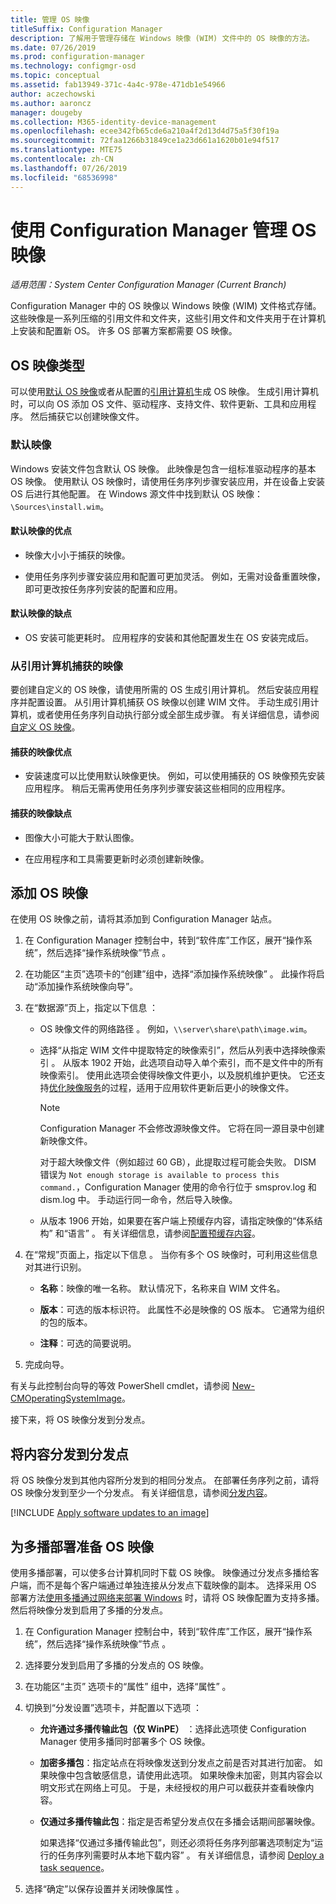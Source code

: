 ```yaml
---
title: 管理 OS 映像
titleSuffix: Configuration Manager
description: 了解用于管理存储在 Windows 映像 (WIM) 文件中的 OS 映像的方法。
ms.date: 07/26/2019
ms.prod: configuration-manager
ms.technology: configmgr-osd
ms.topic: conceptual
ms.assetid: fab13949-371c-4a4c-978e-471db1e54966
author: aczechowski
ms.author: aaroncz
manager: dougeby
ms.collection: M365-identity-device-management
ms.openlocfilehash: ecee342fb65cde6a210a4f2d13d4d75a5f30f19a
ms.sourcegitcommit: 72faa1266b31849ce1a23d661a1620b01e94f517
ms.translationtype: MTE75
ms.contentlocale: zh-CN
ms.lasthandoff: 07/26/2019
ms.locfileid: "68536998"
---
```

# <a name="manage-os-images-with-configuration-manager"></a>使用 Configuration Manager 管理 OS 映像

*适用范围：System Center Configuration Manager (Current Branch)*

Configuration Manager 中的 OS 映像以 Windows 映像 (WIM) 文件格式存储。 这些映像是一系列压缩的引用文件和文件夹，这些引用文件和文件夹用于在计算机上安装和配置新 OS。 许多 OS 部署方案都需要 OS 映像。


## <a name="os-image-types"></a>OS 映像类型

可以使用[默认 OS 映像](#default-image)或者从配置的[引用计算机](#bkmk_capture)生成 OS 映像。 生成引用计算机时，可以向 OS 添加 OS 文件、驱动程序、支持文件、软件更新、工具和应用程序。 然后捕获它以创建映像文件。

### <a name="default-image"></a>默认映像

Windows 安装文件包含默认 OS 映像。 此映像是包含一组标准驱动程序的基本 OS 映像。 使用默认 OS 映像时，请使用任务序列步骤安装应用，并在设备上安装 OS 后进行其他配置。 在 Windows 源文件中找到默认 OS 映像：`\Sources\install.wim`。  

#### <a name="default-image-advantages"></a>默认映像的优点

- 映像大小小于捕获的映像。  

- 使用任务序列步骤安装应用和配置可更加灵活。 例如，无需对设备重置映像，即可更改按任务序列安装的配置和应用。  

#### <a name="default-image-disadvantages"></a>默认映像的缺点

- OS 安装可能更耗时。 应用程序的安装和其他配置发生在 OS 安装完成后。  


### <a name="bkmk_capture"></a> 从引用计算机捕获的映像

要创建自定义的 OS 映像，请使用所需的 OS 生成引用计算机。 然后安装应用程序并配置设置。 从引用计算机捕获 OS 映像以创建 WIM 文件。 手动生成引用计算机，或者使用任务序列自动执行部分或全部生成步骤。 有关详细信息，请参阅[自定义 OS 映像](/sccm/osd/get-started/customize-operating-system-images)。  

#### <a name="captured-image-advantages"></a>捕获的映像优点

- 安装速度可以比使用默认映像更快。 例如，可以使用捕获的 OS 映像预先安装应用程序。 稍后无需再使用任务序列步骤安装这些相同的应用程序。  

#### <a name="captured-image-disadvantages"></a>捕获的映像缺点

- 图像大小可能大于默认图像。  

- 在应用程序和工具需要更新时必须创建新映像。  


## <a name="BKMK_AddOSImages"></a> 添加 OS 映像  

在使用 OS 映像之前，请将其添加到 Configuration Manager 站点。

1. 在 Configuration Manager 控制台中，转到“软件库”工作区，展开“操作系统”，然后选择“操作系统映像”节点    。  

2. 在功能区“主页”选项卡的“创建”组中，选择“添加操作系统映像”    。 此操作将启动“添加操作系统映像向导”。  

3. 在“数据源”页上，指定以下信息  ：

    - OS 映像文件的网络路径  。 例如，`\\server\share\path\image.wim`。

    - 选择“从指定 WIM 文件中提取特定的映像索引”，然后从列表中选择映像索引  。<!--3719699--> 从版本 1902 开始，此选项自动导入单个索引，而不是文件中的所有映像索引。 使用此选项会使得映像文件更小，以及脱机维护更快。 它还支持[优化映像服务](#bkmk_resetbase)的过程，适用于应用软件更新后更小的映像文件。  

        > [!Note]  
        > Configuration Manager 不会修改源映像文件。 它将在同一源目录中创建新映像文件。
        >
        > 对于超大映像文件（例如超过 60 GB），此提取过程可能会失败。 DISM 错误为 `Not enough storage is available to process this command.`，Configuration Manager 使用的命令行位于 smsprov.log 和 dism.log 中。 手动运行同一命令，然后导入映像。<!-- SCCMDocs-pr issue 3502 -->  

    - 从版本 1906 开始，如果要在客户端上预缓存内容，请指定映像的“体系结构”  和“语言”  。 有关详细信息，请参阅[配置预缓存内容](/sccm/osd/deploy-use/configure-precache-content)。<!--4224642-->  

4. 在“常规”页面上，指定以下信息  。 当你有多个 OS 映像时，可利用这些信息对其进行识别。  

    - **名称**：映像的唯一名称。 默认情况下，名称来自 WIM 文件名。  

    - **版本**：可选的版本标识符。 此属性不必是映像的 OS 版本。 它通常为组织的包的版本。  

    - **注释**：可选的简要说明。  

5. 完成向导。  

有关与此控制台向导的等效 PowerShell cmdlet，请参阅 [New-CMOperatingSystemImage](https://docs.microsoft.com/powershell/module/configurationmanager/new-cmoperatingsystemimage?view=sccm-ps)。

接下来，将 OS 映像分发到分发点。  


## <a name="BKMK_DistributeBootImages"></a> 将内容分发到分发点  

将 OS 映像分发到其他内容所分发到的相同分发点。 在部署任务序列之前，请将 OS 映像分发到至少一个分发点。 有关详细信息，请参阅[分发内容](/sccm/core/servers/deploy/configure/deploy-and-manage-content#bkmk_distribute)。  


[!INCLUDE [Apply software updates to an image](includes/wim-apply-updates.md)]


## <a name="BKMK_OSImageMulticast"></a> 为多播部署准备 OS 映像  

使用多播部署，可以使多台计算机同时下载 OS 映像。 映像通过分发点多播给客户端，而不是每个客户端通过单独连接从分发点下载映像的副本。 选择采用 OS 部署方法[使用多播通过网络来部署 Windows](/sccm/osd/deploy-use/use-multicast-to-deploy-windows-over-the-network) 时，请将 OS 映像配置为支持多播。 然后将映像分发到启用了多播的分发点。

1. 在 Configuration Manager 控制台中，转到“软件库”工作区，展开“操作系统”，然后选择“操作系统映像”节点    。  

2. 选择要分发到启用了多播的分发点的 OS 映像。  

3. 在功能区“主页”  选项卡的“属性”  组中，选择“属性”  。  

4. 切换到“分发设置”选项卡，并配置以下选项  ：  

    - **允许通过多播传输此包（仅 WinPE）** ：选择此选项使 Configuration Manager 使用多播同时部署多个 OS 映像。  

    - **加密多播包**：指定站点在将映像发送到分发点之前是否对其进行加密。 如果映像中包含敏感信息，请使用此选项。 如果映像未加密，则其内容会以明文形式在网络上可见。 于是，未经授权的用户可以截获并查看映像内容。  

    - **仅通过多播传输此包**：指定是否希望分发点仅在多播会话期间部署映像。  

         如果选择“仅通过多播传输此包”，则还必须将任务序列部署选项制定为“运行的任务序列需要时从本地下载内容”   。 有关详细信息，请参阅 [Deploy a task sequence](/sccm/osd/deploy-use/deploy-a-task-sequence)。  

5. 选择“确定”以保存设置并关闭映像属性  。  
